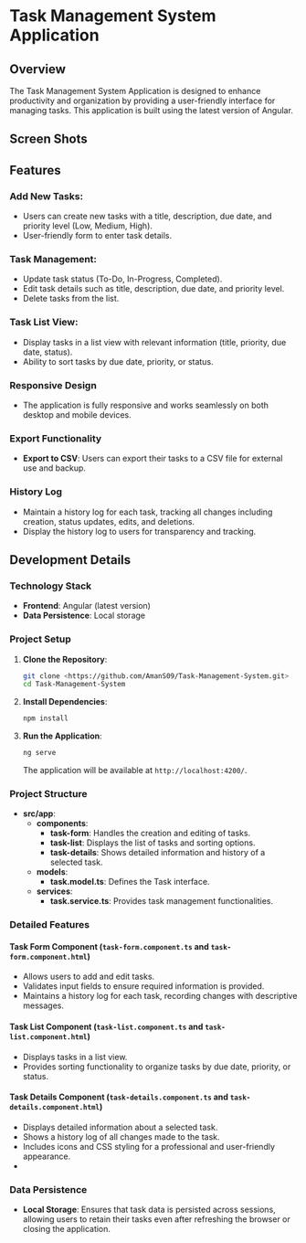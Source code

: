 # Task Management System Application

## Overview

The Task Management System Application is designed to enhance productivity and organization by providing a user-friendly interface for managing tasks. This application is built using the latest version of Angular.
## Screen Shots




## Features

### Add New Tasks:
- Users can create new tasks with a title, description, due date, and priority level (Low, Medium, High).
- User-friendly form to enter task details.

### Task Management:
- Update task status (To-Do, In-Progress, Completed).
- Edit task details such as title, description, due date, and priority level.
- Delete tasks from the list.

### Task List View:
- Display tasks in a list view with relevant information (title, priority, due date, status).
- Ability to sort tasks by due date, priority, or status.

### Responsive Design
- The application is fully responsive and works seamlessly on both desktop and mobile devices.

### Export Functionality
- **Export to CSV**: Users can export their tasks to a CSV file for external use and backup.

### History Log
- Maintain a history log for each task, tracking all changes including creation, status 
  updates, edits, and deletions.
- Display the history log to users for transparency and tracking.
## Development Details

### Technology Stack
- **Frontend**: Angular (latest version)
- **Data Persistence**: Local storage

### Project Setup

1. **Clone the Repository**:
    ```bash
    git clone <https://github.com/AmanS09/Task-Management-System.git>
    cd Task-Management-System
    ```

2. **Install Dependencies**:
    ```bash
    npm install
    ```

3. **Run the Application**:
    ```bash
    ng serve
    ```

    The application will be available at `http://localhost:4200/`.

### Project Structure

- **src/app**:
  - **components**:
    - **task-form**: Handles the creation and editing of tasks.
    - **task-list**: Displays the list of tasks and sorting options.
    - **task-details**: Shows detailed information and history of a selected task.
  - **models**:
    - **task.model.ts**: Defines the Task interface.
  - **services**:
    - **task.service.ts**: Provides task management functionalities.

### Detailed Features

#### Task Form Component (`task-form.component.ts` and `task-form.component.html`)
- Allows users to add and edit tasks.
- Validates input fields to ensure required information is provided.
- Maintains a history log for each task, recording changes with descriptive messages.

#### Task List Component (`task-list.component.ts` and `task-list.component.html`)
- Displays tasks in a list view.
- Provides sorting functionality to organize tasks by due date, priority, or status.

#### Task Details Component (`task-details.component.ts` and `task-details.component.html`)
- Displays detailed information about a selected task.
- Shows a history log of all changes made to the task.
- Includes icons and CSS styling for a professional and user-friendly appearance.
- 
### Data Persistence
- **Local Storage**: Ensures that task data is persisted across sessions, allowing users to retain their tasks even after refreshing the browser or closing the application.

